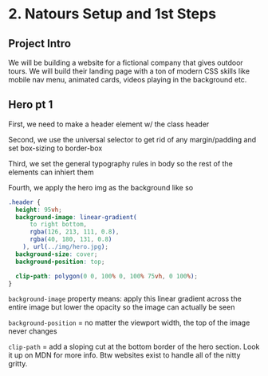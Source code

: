 # 2. Natours Setup and 1st Steps

## Project Intro

We will be building a website for a fictional company that gives outdoor tours. We will build their landing page with a ton of modern CSS skills like mobile nav menu, animated cards, videos playing in the background etc.

## Hero pt 1

First, we need to make a header element w/ the class header

Second, we use the universal selector to get rid of any margin/padding and set box-sizing to border-box

Third, we set the general typography rules in body so the rest of the elements can inhiert them

Fourth, we apply the hero img as the background like so

```css
.header {
  height: 95vh;
  background-image: linear-gradient(
      to right bottom,
      rgba(126, 213, 111, 0.8),
      rgba(40, 180, 131, 0.8)
    ), url(../img/hero.jpg);
  background-size: cover;
  background-position: top;

  clip-path: polygon(0 0, 100% 0, 100% 75vh, 0 100%);
}
```

`background-image` property means: apply this linear gradient across the entire image but lower the opacity so the image can actually be seen

`background-position` = no matter the viewport width, the top of the image never changes

`clip-path` = add a sloping cut at the bottom border of the hero section. Look it up on MDN for more info. Btw websites exist to handle all of the nitty gritty.
